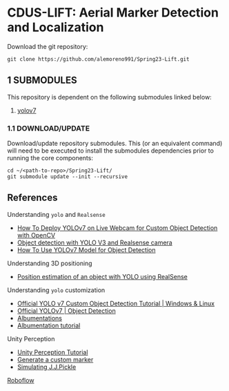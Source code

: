 # CDUS-LIFT: Aerial Marker Detection and Localization
Download the git repository:
```
git clone https://github.com/alemoreno991/Spring23-Lift.git
```

## 1 SUBMODULES
This repository is dependent on the following submodules linked below:
1. [yolov7](https://github.com/aJimenez19037/yolov7/)

### 1.1 DOWNLOAD/UPDATE
Download/update repository submodules. This (or an equivalent command) will need to be executed to install the submodules dependencies prior to running the core components:
```
cd ~/<path-to-repo>/Spring23-Lift/
git submodule update --init --recursive
```

## References

Understanding `yolo` and `Realsense`

- [How To Deploy YOLOv7 on Live Webcam for Custom Object Detection with OpenCV](https://www.youtube.com/watch?v=XzUMigbYRUI&t=452s)
- [Object detection with YOLO V3 and Realsense camera](https://www.youtube.com/watch?v=6Ps7oOqoJaw&t=376s)
- [How To Use YOLOv7 Model for Object Detection](https://www.youtube.com/watch?v=IboFrLHwxDg&t=10s)

Understanding 3D positioning

- [Position estimation of an object with YOLO using RealSense](https://www.youtube.com/watch?v=--81OoXMvlw&t=260s)

Understanding `yolo` customization

- [Official YOLO v7 Custom Object Detection Tutorial | Windows & Linux](https://www.youtube.com/watch?v=-QWxJ0j9EY8&t=1s)
- [Official YOLOv7 | Object Detection](https://www.youtube.com/watch?v=n0Lp59zjQPE&t=2s)
- [Albumentations](https://albumentations.ai/docs/)
- [Albumentation tutorial](https://www.youtube.com/watch?v=rAdLwKJBvPM&list=PLhhyoLH6IjfxeoooqP9rhU3HJIAVAJ3Vz&index=12&t=39s)

Unity Perception

- [Unity Perception Tutorial](https://www.youtube.com/watch?v=mkVE2Yhe454&t=1251s)
- [Generate a custom marker](https://www.youtube.com/watch?v=om6QtMb_wwo&t=146s)
- [Simulating J.J.Pickle](https://www.youtube.com/watch?v=ddy12WHqt-M&t=492s)

[Roboflow](https://roboflow.com/)

 
